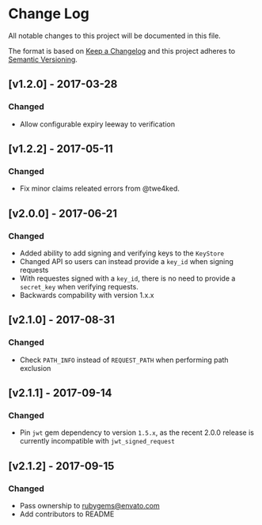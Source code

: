 # Change Log
All notable changes to this project will be documented in this file.

The format is based on [Keep a Changelog](http://keepachangelog.com/)
and this project adheres to [Semantic Versioning](http://semver.org/).

## [v1.2.0] - 2017-03-28
### Changed
- Allow configurable expiry leeway to verification

## [v1.2.2] - 2017-05-11
### Changed
- Fix minor claims releated errors from @twe4ked.

## [v2.0.0] - 2017-06-21
### Changed
- Added ability to add signing and verifying keys to the `KeyStore`
- Changed API so users can instead provide a `key_id` when signing requests
- With requestes signed with a `key_id`, there is no need to provide a `secret_key` when verifying requests.
- Backwards compability with version 1.x.x

## [v2.1.0] - 2017-08-31
### Changed
- Check `PATH_INFO` instead of `REQUEST_PATH` when performing path exclusion

## [v2.1.1] - 2017-09-14
### Changed
- Pin `jwt` gem dependency to version `1.5.x`, as the recent 2.0.0 release is currently incompatible with `jwt_signed_request`

## [v2.1.2] - 2017-09-15
### Changed
- Pass ownership to rubygems@envato.com
- Add contributors to README
